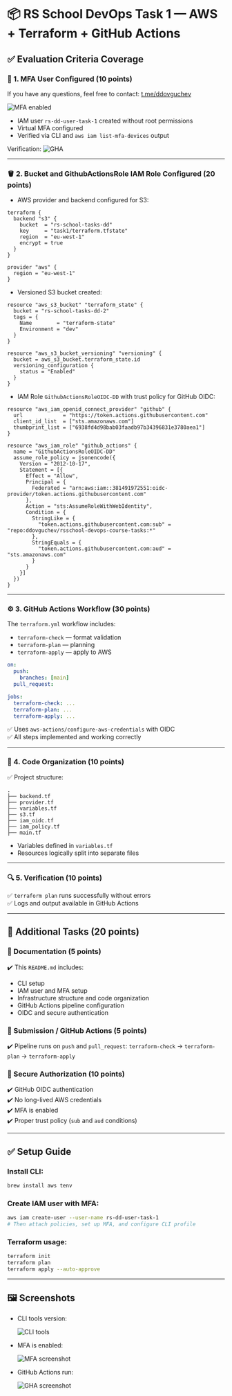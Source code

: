 # 📦 RS School DevOps Task 1 — AWS + Terraform + GitHub Actions

## ✅ Evaluation Criteria Coverage

### 🔐 1. MFA User Configured (10 points)

If you have any questions, feel free to contact: [t.me/ddovguchev](https://t.me/ddovguchev)

![MFA enabled](assets/2.jpg)

- IAM user `rs-dd-user-task-1` created without root permissions
- Virtual MFA configured
- Verified via CLI and `aws iam list-mfa-devices` output

Verification: ![GHA](assets/3.png)

---

### 🪣 2. Bucket and GithubActionsRole IAM Role Configured (20 points)

- AWS provider and backend configured for S3:
```hcl
terraform {
  backend "s3" {
    bucket  = "rs-school-tasks-dd"
    key     = "task1/terraform.tfstate"
    region  = "eu-west-1"
    encrypt = true
  }
}

provider "aws" {
  region = "eu-west-1"
}
```

- Versioned S3 bucket created:
```hcl
resource "aws_s3_bucket" "terraform_state" {
  bucket = "rs-school-tasks-dd-2"
  tags = {
    Name        = "terraform-state"
    Environment = "dev"
  }
}

resource "aws_s3_bucket_versioning" "versioning" {
  bucket = aws_s3_bucket.terraform_state.id
  versioning_configuration {
    status = "Enabled"
  }
}
```

- IAM Role `GithubActionsRoleOIDC-DD` with trust policy for GitHub OIDC:
```hcl
resource "aws_iam_openid_connect_provider" "github" {
  url             = "https://token.actions.githubusercontent.com"
  client_id_list  = ["sts.amazonaws.com"]
  thumbprint_list = ["6938fd4d98bab03faadb97b34396831e3780aea1"]
}

resource "aws_iam_role" "github_actions" {
  name = "GithubActionsRoleOIDC-DD"
  assume_role_policy = jsonencode({
    Version = "2012-10-17",
    Statement = [{
      Effect = "Allow",
      Principal = {
        Federated = "arn:aws:iam::381491972551:oidc-provider/token.actions.githubusercontent.com"
      },
      Action = "sts:AssumeRoleWithWebIdentity",
      Condition = {
        StringLike = {
          "token.actions.githubusercontent.com:sub" = "repo:ddovguchev/rsschool-devops-course-tasks:*"
        },
        StringEquals = {
          "token.actions.githubusercontent.com:aud" = "sts.amazonaws.com"
        }
      }
    }]
  })
}
```

---

### ⚙️ 3. GitHub Actions Workflow (30 points)

The `terraform.yml` workflow includes:

- `terraform-check` — format validation
- `terraform-plan` — planning
- `terraform-apply` — apply to AWS

```yaml
on:
  push:
    branches: [main]
  pull_request:

jobs:
  terraform-check: ...
  terraform-plan: ...
  terraform-apply: ...
```

✅ Uses `aws-actions/configure-aws-credentials` with OIDC  
✅ All steps implemented and working correctly

---

### 🧱 4. Code Organization (10 points)

✅ Project structure:
```
.
├── backend.tf
├── provider.tf
├── variables.tf
├── s3.tf
├── iam_oidc.tf
├── iam_policy.tf
├── main.tf
```

- Variables defined in `variables.tf`
- Resources logically split into separate files

---

### 🔍 5. Verification (10 points)

✅ `terraform plan` runs successfully without errors  
✅ Logs and output available in GitHub Actions

---

## 💫 Additional Tasks (20 points)

### 📘 Documentation (5 points)
✔️ This `README.md` includes:
- CLI setup
- IAM user and MFA setup
- Infrastructure structure and code organization
- GitHub Actions pipeline configuration
- OIDC and secure authentication

### 🚀 Submission / GitHub Actions (5 points)
✔️ Pipeline runs on `push` and `pull_request`:
`terraform-check` → `terraform-plan` → `terraform-apply`

### 🔐 Secure Authorization (10 points)
✔️ GitHub OIDC authentication  
✔️ No long-lived AWS credentials  
✔️ MFA is enabled  
✔️ Proper trust policy (`sub` and `aud` conditions)

---

## ✅ Setup Guide

### Install CLI:
```bash
brew install aws tenv
```

### Create IAM user with MFA:
```bash
aws iam create-user --user-name rs-dd-user-task-1
# Then attach policies, set up MFA, and configure CLI profile
```

### Terraform usage:
```bash
terraform init
terraform plan
terraform apply --auto-approve
```

---

## 🖼 Screenshots

- CLI tools version:

  ![CLI tools](assets/1.png)

- MFA is enabled:

  ![MFA screenshot](assets/2.jpg)

- GitHub Actions run:

  ![GHA screenshot](assets/4.png)
